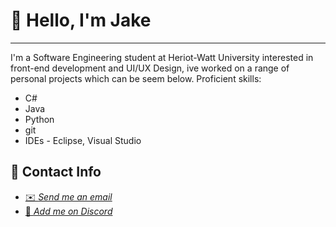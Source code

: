 # 👋 Hello, I'm Jake
****

I'm a Software Engineering student at Heriot-Watt University
interested in front-end development and UI/UX Design, ive worked on a range of personal projects which can be seem below.
Proficient skills:
- C#
- Java
- Python
- git
- IDEs - Eclipse, Visual Studio

## 💬 Contact Info
- <a href = "mailto:jakecallcut123@gmail.com">✉️ *Send me an email*</a>
- <a href = "https://discordapp.com/users/321361586268798977">👾️ *Add me on Discord*</a>
